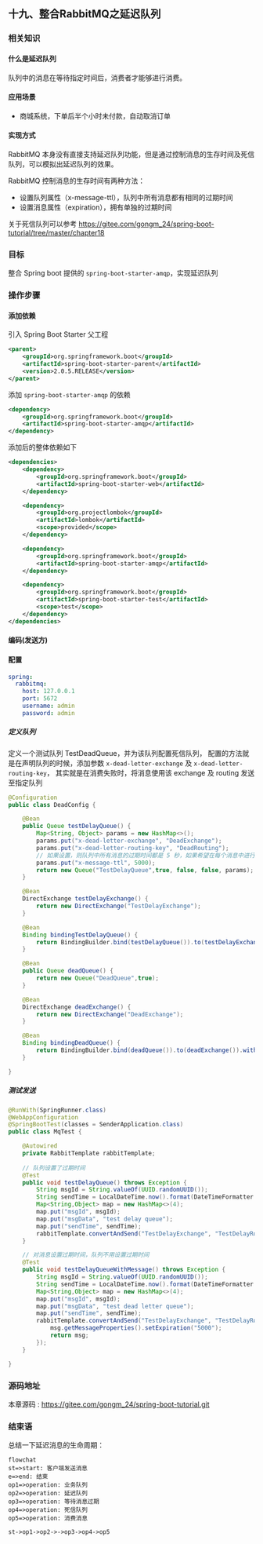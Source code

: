 十九、整合RabbitMQ之延迟队列
---

### 相关知识
#### 什么是延迟队列
队列中的消息在等待指定时间后，消费者才能够进行消费。

#### 应用场景
 - 商城系统，下单后半个小时未付款，自动取消订单
 
#### 实现方式
RabbitMQ 本身没有直接支持延迟队列功能，但是通过控制消息的生存时间及死信队列，可以模拟出延迟队列的效果。

RabbitMQ 控制消息的生存时间有两种方法：
 - 设置队列属性（x-message-ttl），队列中所有消息都有相同的过期时间
 - 设置消息属性（expiration），拥有单独的过期时间
 
关于死信队列可以参考 <https://gitee.com/gongm_24/spring-boot-tutorial/tree/master/chapter18>

### 目标
整合 Spring boot 提供的 `spring-boot-starter-amqp`，实现延迟队列

### 操作步骤
#### 添加依赖
引入 Spring Boot Starter 父工程
```xml
<parent>
    <groupId>org.springframework.boot</groupId>
    <artifactId>spring-boot-starter-parent</artifactId>
    <version>2.0.5.RELEASE</version>
</parent>
```

添加 `spring-boot-starter-amqp` 的依赖
```xml
<dependency>
    <groupId>org.springframework.boot</groupId>
    <artifactId>spring-boot-starter-amqp</artifactId>
</dependency>
```

添加后的整体依赖如下
```xml
<dependencies>
    <dependency>
        <groupId>org.springframework.boot</groupId>
        <artifactId>spring-boot-starter-web</artifactId>
    </dependency>

    <dependency>
        <groupId>org.projectlombok</groupId>
        <artifactId>lombok</artifactId>
        <scope>provided</scope>
    </dependency>

    <dependency>
        <groupId>org.springframework.boot</groupId>
        <artifactId>spring-boot-starter-amqp</artifactId>
    </dependency>

    <dependency>
        <groupId>org.springframework.boot</groupId>
        <artifactId>spring-boot-starter-test</artifactId>
        <scope>test</scope>
    </dependency>
</dependencies>
```
#### 编码(发送方)
#### 配置
```yaml
spring:
  rabbitmq:
    host: 127.0.0.1
    port: 5672
    username: admin
    password: admin
```
##### 定义队列
定义一个测试队列 TestDeadQueue，并为该队列配置死信队列，
配置的方法就是在声明队列的时候，添加参数 `x-dead-letter-exchange` 及 `x-dead-letter-routing-key`，
其实就是在消费失败时，将消息使用该 exchange 及 routing 发送至指定队列
```java
@Configuration
public class DeadConfig {

    @Bean
    public Queue testDelayQueue() {
        Map<String, Object> params = new HashMap<>();
        params.put("x-dead-letter-exchange", "DeadExchange");
        params.put("x-dead-letter-routing-key", "DeadRouting");
        // 如果设置，则队列中所有消息的过期时间都是 5 秒，如果希望在每个消息中进行单独设置，则不能设置
        params.put("x-message-ttl", 5000);
        return new Queue("TestDelayQueue",true, false, false, params);
    }

    @Bean
    DirectExchange testDelayExchange() {
        return new DirectExchange("TestDelayExchange");
    }

    @Bean
    Binding bindingTestDelayQueue() {
        return BindingBuilder.bind(testDelayQueue()).to(testDelayExchange()).with("TestDelayRouting");
    }

    @Bean
    public Queue deadQueue() {
        return new Queue("DeadQueue",true);
    }

    @Bean
    DirectExchange deadExchange() {
        return new DirectExchange("DeadExchange");
    }

    @Bean
    Binding bindingDeadQueue() {
        return BindingBuilder.bind(deadQueue()).to(deadExchange()).with("DeadRouting");
    }

}
```

##### 测试发送
```java
@RunWith(SpringRunner.class)
@WebAppConfiguration
@SpringBootTest(classes = SenderApplication.class)
public class MqTest {

    @Autowired
    private RabbitTemplate rabbitTemplate;
    
    // 队列设置了过期时间
    @Test
    public void testDelayQueue() throws Exception {
        String msgId = String.valueOf(UUID.randomUUID());
        String sendTime = LocalDateTime.now().format(DateTimeFormatter.ofPattern("yyyy-MM-dd HH:mm:ss"));
        Map<String,Object> map = new HashMap<>(4);
        map.put("msgId", msgId);
        map.put("msgData", "test delay queue");
        map.put("sendTime", sendTime);
        rabbitTemplate.convertAndSend("TestDelayExchange", "TestDelayRouting", map);
    }

    // 对消息设置过期时间，队列不用设置过期时间
    @Test
    public void testDelayQueueWithMessage() throws Exception {
        String msgId = String.valueOf(UUID.randomUUID());
        String sendTime = LocalDateTime.now().format(DateTimeFormatter.ofPattern("yyyy-MM-dd HH:mm:ss"));
        Map<String,Object> map = new HashMap<>(4);
        map.put("msgId", msgId);
        map.put("msgData", "test dead letter queue");
        map.put("sendTime", sendTime);
        rabbitTemplate.convertAndSend("TestDelayExchange", "TestDelayRouting", map, msg -> {
            msg.getMessageProperties().setExpiration("5000");
            return msg;
        });
    }

}
```

### 源码地址
本章源码 : <https://gitee.com/gongm_24/spring-boot-tutorial.git>

### 结束语
总结一下延迟消息的生命周期：
```mermaid 
flowchat
st=>start: 客户端发送消息
e=>end: 结束
op1=>operation: 业务队列
op2=>operation: 延迟队列
op3=>operation: 等待消息过期
op4=>operation: 死信队列
op5=>operation: 消费消息

st->op1->op2->->op3->op4->op5
```

